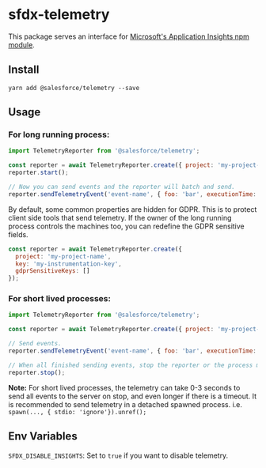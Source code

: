 # sfdx-telemetry

This package serves an interface for [Microsoft's Application Insights npm module](https://www.npmjs.com/package/applicationinsights).

## Install

`yarn add @salesforce/telemetry --save`

## Usage

### For long running process:

```javascript
import TelemetryReporter from '@salesforce/telemetry';

const reporter = await TelemetryReporter.create({ project: 'my-project-name', key: 'my-instrumentation-key' });
reporter.start();

// Now you can send events and the reporter will batch and send.
reporter.sendTelemetryEvent('event-name', { foo: 'bar', executionTime: 0.5912 });
```

By default, some common properties are hidden for GDPR. This is to protect client side tools that send telemetry. If the owner of the long running process controls the machines too, you can redefine the GDPR sensitive fields.

```javascript
const reporter = await TelemetryReporter.create({
  project: 'my-project-name',
  key: 'my-instrumentation-key',
  gdprSensitiveKeys: []
});
```

### For short lived processes:

```javascript
import TelemetryReporter from '@salesforce/telemetry';

const reporter = await TelemetryReporter.create({ project: 'my-project-name', key: 'my-instrumentation-key' });

// Send events.
reporter.sendTelemetryEvent('event-name', { foo: 'bar', executionTime: 0.5912 });

// When all finished sending events, stop the reporter or the process may hang.
reporter.stop();
```

**Note:** For short lived processes, the telemetry can take 0-3 seconds to send all events to the server on stop, and even longer if there is a timeout. It is recommended to send telemetry in a detached spawned process. i.e. `spawn(..., { stdio: 'ignore'}).unref();`

## Env Variables

`SFDX_DISABLE_INSIGHTS`: Set to `true` if you want to disable telemetry.
